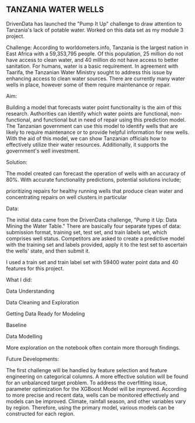 ## TANZANIA WATER WELLS
DrivenData has launched the "Pump It Up" challenge to draw attention to Tanzania's lack of potable water. Worked on this data set as my module 3 project.

Challenge:
According to worldometers.info, Tanzania is the largest nation in East Africa with a 59,353,795 people. Of this population, 25 million do not have access to clean water, and 40 million do not have access to better sanitation. For humans, water is a basic requirement. In agreement with Taarifa, the Tanzanian Water Ministry sought to address this issue by enhancing access to clean water sources. There are currently many water wells in place, however some of them require maintenance or repair.


Aim:

Building a model that forecasts water point functionality is the aim of this research. Authorities can identify which water points are functional, non-functional, and functional but in need of repair using this prediction model. The Tanzanian government can use this model to identify wells that are likely to require maintenance or to provide helpful information for new wells. With the aid of this model, we can show Tanzanian officials how to effectively utilize their water resources. Additionally, it supports the government's well investment.

Solution:

The  model created can forecast the operation of wells with an accuracy of 80%. With accurate functionality predictions, potential solutions include;

prioritizing repairs for healthy running wells that produce clean water and concentrating repairs on well clusters in particular

Data:

The initial data came from the DrivenData challenge, "Pump it Up: Data Mining the Water Table." There are basically four separate types of data: submission format, training set, test set, and train labels set, which comprises well status. Competitors are asked to create a predictive model with the training set and labels provided, apply it to the test set to ascertain the wells' state, and then submit it.

I used a train set and train label set with 59400 water point data and 40 features for this project.

What I did:

Data Understanding

Data Cleaning and Exploration

Getting Data Ready for Modeling

Baseline

Data Modelling

More exploration on the notebook often contain more thorough findings.

Future Developments:

The first challenge will be handled by feature selection and feature engineering on categorical columns.
A more effective solution will be found for an unbalanced target problem.
To address the overfitting issue, parameter optimization for the XGBoost Model will be improved.
According to more precise and recent data, wells can be monitored effectively and models can be improved.
Climate, rainfall season, and other variables vary by region. Therefore, using the primary model, various models can be constructed for each region.
